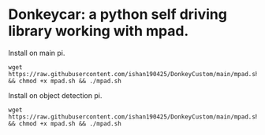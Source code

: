 # Donkeycar: a python self driving library working with mpad. 
Install on main pi. 
```
wget https://raw.githubusercontent.com/ishan190425/DonkeyCustom/main/mpad.sh && chmod +x mpad.sh && ./mpad.sh
```
Install on object detection pi.
```
wget https://raw.githubusercontent.com/ishan190425/DonkeyCustom/main/mpad.sh && chmod +x mpad.sh && ./mpad.sh
```

